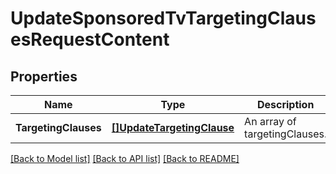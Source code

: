# UpdateSponsoredTvTargetingClausesRequestContent

## Properties
Name | Type | Description | Notes
------------ | ------------- | ------------- | -------------
**TargetingClauses** | [**[]UpdateTargetingClause**](UpdateTargetingClause.md) | An array of targetingClauses. | [default to null]

[[Back to Model list]](../README.md#documentation-for-models) [[Back to API list]](../README.md#documentation-for-api-endpoints) [[Back to README]](../README.md)

